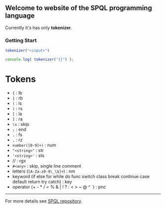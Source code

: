 ## Welcome to website of the SPQL programming language

Currently it's has only **tokenizer**.

### Getting Start

```js
tokenizer("<input>")
```

```js
console.log( tokenizer("{}") );
```

# Tokens

- `{` : lb
- `}` : rb
- `(` : ls
- `)` : rs
- `[` : la
- `]` : ra
- `\s` : skip
- `;` : end
- `.` : fs
- `,` : rz
- `number([0-9]+)` : num
- `"<string>"` : str
- `'<string>'` : sts
- /<regex>/ : rgx
- `#<any>` : skip, single line comment
- letters (`[A-Za-z0-9\_\$]+`) : nm
- keyword (if else for while do func switch class break continue case default return try catch) : key
- operator (+ - * / \= % & | ! ? : < > ~ @ ^ `) : pnc

----------

For more details see [SPQL repository](https://github.com/spql-lang/spql).
